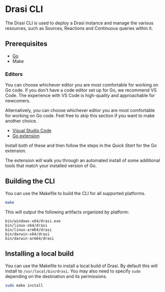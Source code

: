 # Drasi CLI

The Drasi CLI is used to deploy a Drasi instance and manage the various resources, such as Sources, Reactions and Continuous queries within it.

## Prerequisites

- [Go](https://golang.org/doc/install)
- Make

### Editors

You can choose whichever editor you are most comfortable for working on Go code. If you don't have a code editor set up for Go, we recommend VS Code. The experience with VS Code is high-quality and approachable for newcomers.

Alternatively, you can choose whichever editor you are most comfortable for working on Go code. Feel free to skip this section if you want to make another choice.

- [Visual Studio Code](https://code.visualstudio.com/)
- [Go extension](https://marketplace.visualstudio.com/items?itemName=golang.go)

Install both of these and then follow the steps in the *Quick Start* for the Go extension.

The extension will walk you through an automated install of some additional tools that match your installed version of Go.


## Building the CLI

You can use the Makefile to build the CLI for all supported platforms.

```sh
make
```

This will output the following artifacts organized by platform:

```
bin/windows-x64/drasi.exe
bin/linux-x64/drasi
bin/linux-arm64/drasi
bin/darwin-x64/drasi
bin/darwin-arm64/drasi
```

## Installing a local build

You can use the Makefile to install a local build of Drasi. By default this will install to `/usr/local/bin/drasi`. You may also need to specify `sudo` depending on the destination and its permissions.

```sh
sudo make install
```

